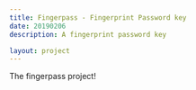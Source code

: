 ```yaml
---
title: Fingerpass - Fingerprint Password key
date: 20190206
description: A fingerprint password key

layout: project
---
```


The fingerpass project!